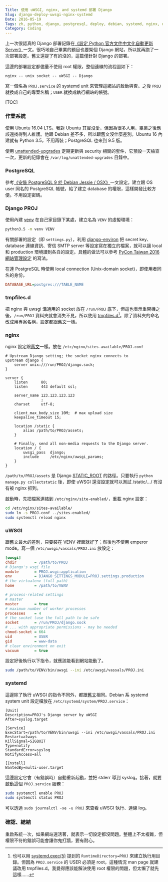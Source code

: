 ```yaml
---
Title: 使用 uWSGI, nginx, and systemd 部署 Django
Slug: django-deploy-uwsgi-nginx-systemd
Date: 2016-05-19
Tags: zh, python, django, postgresql, deploy, debian, systemd, nginx, uwsgi
Category: Coding
---
```


上一次很認真的 Django 部署記錄在[《設定 Python 官方文件中文化自動更新 Server》][pydoctw-server]一文。很巧地自己畢業的題目也要架個 Django 網站，所以就再跑了一次部署設定。舊文還提了有的沒的，這篇僅針對 Django 的部署。

這邊的部署設定都儘量不使用 root 權限，整個連線的流程圖如下：

```
nginx -- unix socket -- uWSGI -- Django
```

寫一個名為 `PROJ.service` 的 systemd unit 來管理這網站的啟動與否。之後 `PROJ` 就換成自己的專案名稱；`USER` 就換成執行網站的帳號。

[TOC]


### 作業系統
使用 Ubuntu 16.04 LTS。我對 Ubuntu 其實沒愛，但因為很多人用，畢業之後應該還找得到人維護。他跟 Debian 差不多，所以跟舊文沒什麼差別。Ubuntu 16 內建就有 Python 3.5，不用再裝；PostgreSQL 也來到 9.5 版。

使用 [unattended-upgrades] 定期更新與 security 相關的套件，它預設一天檢查一次，更新的記錄會在 `/var/log/unattended-upgrades` 目錄中。


### PostgreSQL
參考[《安裝 PostgreSQL 9 於 Debian Jessie / OSX》][postgres-debian]一文設定。建立跟 OS user 同名的 PostgreSQL 帳號，給了建立 database 的權限，這樣開發比較方便。不用設定密碼。


### Django PROJ
使用內建 [venv] 在自己家目錄下某處，建立名為 `VENV` 的虛擬環境：

```bash
python3.5 -m venv VENV
```

有關部署的設定（即 `settings.py`），利用 [django-environ] 把 secret key、database 連線資訊、寄信 SMTP server 等設定寫在獨立的檔案，就可以讓 local 和 production 環境讀到各自的設定。具體的做法可以參考 [PyCon Taiwan 2016 網站管理設定][pycontw2016-settings] 的寫法。

在連 PostgreSQL 時使用 local connection (Unix-domain socket)，即使用者同名的身份。

```ini
DATABASE_URL=postgres:///TABLE_NAME
```


### tmpfiles.d

把 nginx 與 uwsgi 溝通用的 socket 放在 `/run/PROJ` 底下，但這也表示重開機之後，`/run/PROJ` 資料夾就會消失不見，所以使用 [tmpfiles.d][tmpfiles.d][^systemd-runtimedir]。除了資料夾的命名改成用專案名稱，設定都跟[舊文][pydoctw-server]一樣。

[^systemd-runtimedir]: 也可以用 [systemd.exec(5)](https://www.freedesktop.org/software/systemd/man/systemd.exec.html) 提到的 `RuntimeDirectory=PROJ` 來建立執行用目錄。但因為 `PROJ.service` 的 USER 必須是 root，這種情況 man page 就建議改用 tmpfiles.d。我覺得應該能解決使用 root 權限的問題，但太懶了就先這樣……


### nginx

nginx 設定跟[舊文][pydoctw-server]一樣。放在 `/etc/nginx/sites-available/PROJ.conf`

```nginx
# Upstream Django setting; the socket nginx connects to
upstream django {
    server unix:///run/PROJ/django.sock;
}

server {
    listen      80;
    listen      443 default ssl;

    server_name 123.123.123.123
                ;
    charset     utf-8;

    client_max_body_size 10M;  # max upload size
    keepalive_timeout 15;

    location /static {
        alias /path/to/PROJ/assets;
    }

    # Finally, send all non-media requests to the Django server.
    location / {
        uwsgi_pass  django;
        include     /etc/nginx/uwsgi_params;
    }
}
```

`/path/to/PROJ/assets` 是 Django [STATIC_ROOT] 的路徑。只要執行 `python manage.py collectstatic` 後，即使 uWSGI 還沒設定就可以測試 /static/.../ 有沒有被 nginx 抓到。 

啟動時，先把檔案連結到 `/etc/nginx/site-enabled/`，重載 nginx 設定：

```bash
cd /etc/nginx/sites-available/
sudo ln -s PROJ.conf ../sites-enabled/
sudo systemctl reload nginx
```


### uWSGI
跟舊文最大的差別，只要裝在 VENV 裡面就好了；然後也不使用 emperor mode。寫一個 `/etc/uwsgi/vassals/PROJ.ini` 放設定：

```ini
[uwsgi]
chdir        = /path/to/PROJ
# Django's wsgi file
module       = PROJ.wsgi:application
env          = DJANGO_SETTINGS_MODULE=PROJ.settings.production
# the virtualenv (full path)
home         = /path/to/VENV

# process-related settings
# master
master       = true
# maximum number of worker processes
processes    = 4
# the socket (use the full path to be safe
socket       = /run/PROJ/django.sock
# ... with appropriate permissions - may be needed
chmod-socket = 664
uid          = USER
gid          = www-data
# clear environment on exit
vacuum       = true
```

設定好後執行以下指令，就應該能看到網站能動了。

```bash
sudo /path/to/VENV/bin/uwsgi --ini /etc/uwsgi/vassals/PROJ.ini
```


### systemd

這邊除了執行 uWSGI 的指令不同外，都跟[舊文][pydoctw-server]相同。Debian 系 systemd system unit 設定檔放在 `/etc/systemd/system/PROJ.service`：

```systemd
[Unit]
Description=PROJ's Django server by uWSGI
After=syslog.target

[Service]
ExecStart=/path/to/VENV/bin/uwsgi --ini /etc/uwsgi/vassals/PROJ.ini
Restart=always
KillSignal=SIGQUIT
Type=notify
StandardError=syslog
NotifyAccess=all

[Install]
WantedBy=multi-user.target
```

這邊設定它會（有錯誤時）自動重新起動，並把 stderr 導到 syslog。接著，就要啟動這個 `PROJ.service` 服務：

```bash
sudo systemctl enable PROJ
sudo systemctl status PROJ
```

可以透過 `sudo journalctl -xe -u PROJ` 來查看 uWSGI 執行、連線 log。

### 確認、總結

重啟系統一次，如果網站還活著，就表示一切設定都沒問題。整體上不太複雜，但權限不符的錯誤可能會讓你鬼打牆，要有耐心。

[django-environ]: https://github.com/joke2k/django-environ
[postgres-debian]: {filename}../2016-01/0125_postgres_debian_osx.md
[pydoctw-server]: {filename}../2016-02/0214_pydoctw_server.md
[pycontw2016-settings]: https://github.com/pycontw/pycontw2016/blob/master/src/pycontw2016/settings/production.py
[STATIC_ROOT]: https://docs.djangoproject.com/en/1.9/ref/settings/#std:setting-STATIC_ROOT
[tmpfiles.d]: https://www.freedesktop.org/software/systemd/man/tmpfiles.d.html
[unattended-upgrades]: https://wiki.debian.org/UnattendedUpgrades
[venv]: https://docs.python.org/3/library/venv.html
